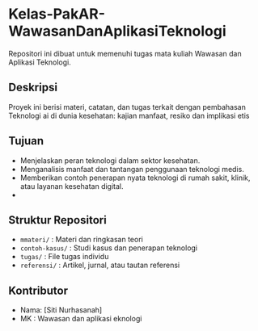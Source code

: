 # Kelas-PakAR-WawasanDanAplikasiTeknologi

Repositori ini dibuat untuk memenuhi tugas mata kuliah Wawasan dan Aplikasi Teknologi.

## Deskripsi
Proyek ini berisi materi, catatan, dan tugas terkait dengan pembahasan Teknologi ai di dunia kesehatan: kajian manfaat, resiko dan implikasi etis

## Tujuan
-  Menjelaskan peran teknologi dalam sektor kesehatan.
- Menganalisis manfaat dan tantangan penggunaan teknologi medis.
- Memberikan contoh penerapan nyata teknologi di rumah sakit, klinik, atau layanan kesehatan digital.
- 
## Struktur Repositori
- `mmateri/` : Materi dan ringkasan teori
- `contoh-kasus/` : Studi kasus dan penerapan teknologi
- `tugas/` : File tugas individu
- `referensi/` : Artikel, jurnal, atau tautan referensi

## Kontributor
- Nama: [Siti Nurhasanah]
- MK : Wawasan dan aplikasi eknologi

